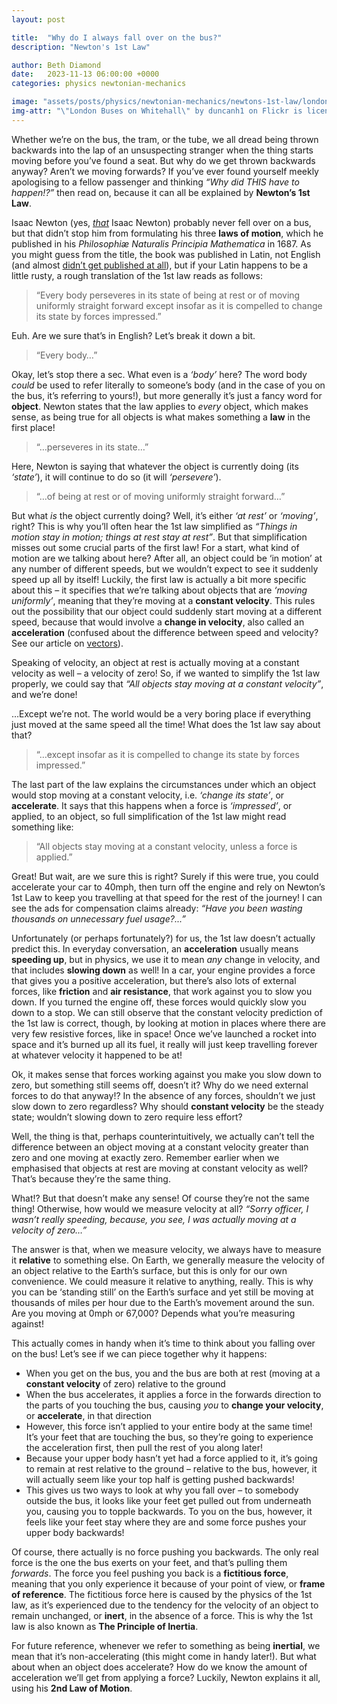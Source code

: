 ```yaml
---
layout: post

title:  "Why do I always fall over on the bus?"
description: "Newton's 1st Law"

author: Beth Diamond
date:   2023-11-13 06:00:00 +0000
categories: physics newtonian-mechanics

image: "assets/posts/physics/newtonian-mechanics/newtons-1st-law/london_buses.jpg"
img-attr: "\"London Buses on Whitehall\" by duncanh1 on Flickr is licensed under CC BY 2.0"
---
```


Whether we’re on the bus, the tram, or the tube, we all dread being thrown backwards into the lap of an unsuspecting stranger when the thing starts moving before you’ve found a seat. But why do we get thrown backwards anyway? Aren’t we moving forwards? If you’ve ever found yourself meekly apologising to a fellow passenger and thinking _“Why did THIS have to happen!?”_ then read on, because it can all be explained by **Newton’s 1st Law**.

<!--more-->

Isaac Newton (yes, [_that_][newton-apple] Isaac Newton) probably never fell over on a bus, but that didn’t stop him from formulating his three **laws of motion**, which he published in his _Philosophiæ Naturalis Principia Mathematica_ in 1687. As you might guess from the title, the book was published in Latin, not English (and almost [didn’t get published at all][principia-publishing]), but if your Latin happens to be a little rusty, a rough translation of the 1st law reads as follows:

> “Every body perseveres in its state of being at rest or of moving uniformly straight forward except insofar as it is compelled to change its state by forces impressed.”

Euh. Are we sure that’s in English? Let’s break it down a bit.

> “Every body…”

Okay, let’s stop there a sec. What even is a _‘body’_ here? The word body _could_ be used to refer literally to someone’s body (and in the case of you on the bus, it’s referring to yours!), but more generally it’s just a fancy word for **object**. Newton states that the law applies to _every_ object, which makes sense, as being true for all objects is what makes something a **law** in the first place!

> “…perseveres in its state…”

Here, Newton is saying that whatever the object is currently doing (its _‘state’_), it will continue to do so (it will _‘persevere’_).

> “…of being at rest or of moving uniformly straight forward…”

But what _is_ the object currently doing? Well, it’s either _‘at rest’_ or _‘moving’_, right? This is why you’ll often hear the 1st law simplified as _“Things in motion stay in motion; things at rest stay at rest”_. But that simplification misses out some crucial parts of the first law! For a start, what kind of motion are we talking about here? After all, an object could be ‘in motion’ at any number of different speeds, but we wouldn’t expect to see it suddenly speed up all by itself! Luckily, the first law is actually a bit more specific about this – it specifies that we’re talking about objects that are _‘moving uniformly’_, meaning that they’re moving at a **constant velocity**. This rules out the possibility that our object could suddenly start moving at a different speed, because that would involve a **change in velocity**, also called an **acceleration** (confused about the difference between speed and velocity? See our article on [vectors][intro-to-vectors]).

Speaking of velocity, an object at rest is actually moving at a constant velocity as well – a velocity of zero! So, if we wanted to simplify the 1st law properly, we could say that _“All objects stay moving at a constant velocity”_, and we’re done!

…Except we’re not. The world would be a very boring place if everything just moved at the same speed all the time! What does the 1st law say about that?

> “…except insofar as it is compelled to change its state by forces impressed.”

The last part of the law explains the circumstances under which an object would stop moving at a constant velocity, i.e. _‘change its state’_, or **accelerate**. It says that this happens when a force is _‘impressed’_, or applied, to an object, so full simplification of the 1st law might read something like:

> “All objects stay moving at a constant velocity, unless a force is applied.”

Great! But wait, are we sure this is right? Surely if this were true, you could accelerate your car to 40mph, then turn off the engine and rely on Newton’s 1st Law to keep you travelling at that speed for the rest of the journey! I can see the ads for compensation claims already: _“Have you been wasting thousands on unnecessary fuel usage?...”_

Unfortunately (or perhaps fortunately?) for us, the 1st law doesn’t actually predict this. In everyday conversation, an **acceleration** usually means **speeding up**, but in physics, we use it to mean _any_ change in velocity, and that includes **slowing down** as well! In a car, your engine provides a force that gives you a positive acceleration, but there’s also lots of external forces, like **friction** and **air resistance**, that work against you to slow you down. If you turned the engine off, these forces would quickly slow you down to a stop. We can still observe that the constant velocity prediction of the 1st law is correct, though, by looking at motion in places where there are very few resistive forces, like in space! Once we’ve launched a rocket into space and it’s burned up all its fuel, it really will just keep travelling forever at whatever velocity it happened to be at!

Ok, it makes sense that forces working against you make you slow down to zero, but something still seems off, doesn’t it? Why do we need external forces to do that anyway!? In the absence of any forces, shouldn’t we just slow down to zero regardless? Why should **constant velocity** be the steady state; wouldn’t slowing down to zero require less effort?

Well, the thing is that, perhaps counterintuitively, we actually can’t tell the difference between an object moving at a constant velocity greater than zero and one moving at exactly zero. Remember earlier when we emphasised that objects at rest are moving at constant velocity as well? That’s because they’re the same thing.

What!? But that doesn’t make any sense! Of course they’re not the same thing! Otherwise, how would we measure velocity at all? _“Sorry officer, I wasn’t really speeding, because, you see, I was actually moving at a velocity of zero…”_

The answer is that, when we measure velocity, we always have to measure it **relative** to something else. On Earth, we generally measure the velocity of an object relative to the Earth’s surface, but this is only for our own convenience. We could measure it relative to anything, really. This is why you can be ‘standing still’ on the Earth’s surface and yet still be moving at thousands of miles per hour due to the Earth’s movement around the sun. Are you moving at 0mph or 67,000? Depends what you’re measuring against!

This actually comes in handy when it’s time to think about you falling over on the bus! Let’s see if we can piece together why it happens:

* When you get on the bus, you and the bus are both at rest (moving at a **constant velocity** of zero) relative to the ground
* When the bus accelerates, it applies a force in the forwards direction to the parts of you touching the bus, causing _you_ to **change your velocity**, or **accelerate**, in that direction
* However, this force isn’t applied to your entire body at the same time! It’s your feet that are touching the bus, so they’re going to experience the acceleration first, then pull the rest of you along later!
* Because your upper body hasn’t yet had a force applied to it, it’s going to remain at rest relative to the ground – relative to the bus, however, it will actually seem like your top half is getting pushed backwards!
* This gives us two ways to look at why you fall over – to somebody outside the bus, it looks like your feet get pulled out from underneath you, causing you to topple backwards. To you on the bus, however, it feels like your feet stay where they are and some force pushes your upper body backwards!

Of course, there actually is no force pushing you backwards. The only real force is the one the bus exerts on your feet, and that’s pulling them _forwards_. The force you feel pushing you back is a **fictitious force**, meaning that you only experience it because of your point of view, or **frame of reference**. The fictitious force here is caused by the physics of the 1st law, as it’s experienced due to the tendency for the velocity of an object to remain unchanged, or **inert**, in the absence of a force. This is why the 1st law is also known as **The Principle of Inertia**.

For future reference, whenever we refer to something as being **inertial**, we mean that it’s non-accelerating (this might come in handy later!). But what about when an object does accelerate? How do we know the amount of acceleration we’ll get from applying a force? Luckily, Newton explains it all, using his **2nd Law of Motion**.

[newton-apple]: assets/posts/physics/newtonian-mechanics/newtons-1st-law/falling_apple.jpg
[principia-publishing]: https://royalsociety.org/news/2012/The-fishy-blunder-that-nearly-prevented-Newtons-masterpiece-from-being-published
[intro-to-vectors]: /maths/linear-algebra/intro-to-vectors